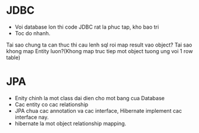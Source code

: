 # JDBC
- Voi database lon thi code JDBC rat la phuc tap, kho bao tri
- Toc do nhanh.

Tai sao chung ta can thuc thi cau lenh sql roi map result vao object?
Tai sao khong map Entity luon?(Khong map truc tiep mot object tuong ung voi 1 row table)

# JPA
- Enity chinh la mot class dai dien cho mot bang cua Database
- Cac entity co cac relationship
- JPA chua cac annotation va cac interface, Hibernate implement cac interface nay.
- hibernate la mot object relationship mapping.